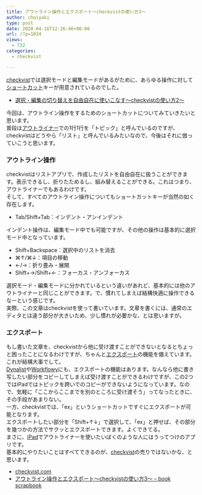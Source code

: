 ```yaml
---
title: アウトライン操作とエクスポート〜checkvistの使い方3〜
author: choiyaki
type: post
date: 2020-04-16T12:26:46+00:00
url: /?p=1034
views:
  - 732
categories:
  - checkvist

---
```

[checkvist][1]では選択モードと編集モードがあるがために、あらゆる操作に対して[ショートカット][2]キーが用意されているのでした。

  *  [選択・編集の切り替えを自由自在に使いこなす〜checkvistの使い方2〜][3]

今回は、アウトライン操作をするためのショートカットについてみていきたいと思います。  
普段は[アウトライナー][4]での1行1行を「トピック」と呼んでいるのですが、checkvistはどうやら「リスト」と呼んでいるみたいなので、今後はそれに倣っていこうと思います。

### アウトライン操作

checkvistはリストアプリで、作成したリストを自由自在に扱うことができます。表示できるし、折りたためるし、組み替えることができる。これはつまり、アウトライナーでもあるわけです。  
そして、すべてのアウトライン操作についてもショートカットキーが当然の如く存在します。

  * Tab/Shift+Tab：インデント・アンインデント

インデント操作は、編集モード中でも可能ですが、その他の操作は基本的に選択モード中となっています。

  * Shift+Backspace：選択中のリストを消去
  * ⌘↑/⌘↓：項目の移動
  * ←/→：折り畳み・展開
  * Shift+→/Shift+←：フォーカス・アンフォーカス

選択モード・編集モードに分かれているという違いがあれど、基本的には他のアウトライナーと同じことができます。で、慣れてしまえば結構快適に操作できるなーという感じです。  
実際、この文章はcheckvistを使って書いています。文章を書くには、通常のエディタとは違う部分が大きいため、少し慣れが必要かな、とは思いますが。

### エクスポート

もし書いた文章を、checkvistから他に受け渡すことができないとなるとちょっと困ったことになるわけですが、ちゃんと[エクスポート][5]の機能を備えています。これが結構大事でして。  
[Dynalist][6]や[Workflowy][7]にも、エクスポートの機能はあります。なんなら他に書き写したい部分をコピーしてしまえば受け渡すことができるわけですが、この2つではiPadではトピックを跨いでのコピーができないようになっています。なので、気軽に「ここからここまでを別のところに受け渡そう」ってなったときに、その手段があまりない。  
一方、checkvistでは、「ex」というショートカットですぐにエクスポートが可能となります。  
エクスポートしたい部分を「Shift+↑↓」で選択して、「ex」と押せば、その部分を幾つかの方法でサクッとエクスポートできます。よくできてる。  
まさに、[iPad][8]でアウトライナーを使いたいぼくのような人にはうってつけのアプリです。  
基本的にやりたいことはすべてできるのが、[checkvist][1]の売りではないかな、と思います。

  * [checkvist.com][9]
  * [アウトライン操作とエクスポート〜checkvistの使い方3〜 &#8211; book scrapbook][10]

 [1]: https://scrapbox.io/choiyaki-hondana/checkvist
 [2]: https://scrapbox.io/choiyaki-hondana/%E3%82%B7%E3%83%A7%E3%83%BC%E3%83%88%E3%82%AB%E3%83%83%E3%83%88
 [3]: https://choiyaki.com/?p=1032
 [4]: https://scrapbox.io/choiyaki-hondana/%E3%82%A2%E3%82%A6%E3%83%88%E3%83%A9%E3%82%A4%E3%83%8A%E3%83%BC
 [5]: https://scrapbox.io/choiyaki-hondana/%E3%82%A8%E3%82%AF%E3%82%B9%E3%83%9D%E3%83%BC%E3%83%88
 [6]: https://scrapbox.io/choiyaki-hondana/Dynalist
 [7]: https://scrapbox.io/choiyaki-hondana/Workflowy
 [8]: https://scrapbox.io/choiyaki-hondana/iPad
 [9]: https://checkvist.com/
 [10]: https://scrapbox.io/choiyaki-hondana/%E3%82%A2%E3%82%A6%E3%83%88%E3%83%A9%E3%82%A4%E3%83%B3%E6%93%8D%E4%BD%9C%E3%81%A8%E3%82%A8%E3%82%AF%E3%82%B9%E3%83%9D%E3%83%BC%E3%83%88%E3%80%9Ccheckvist%E3%81%AE%E4%BD%BF%E3%81%84%E6%96%B93%E3%80%9C